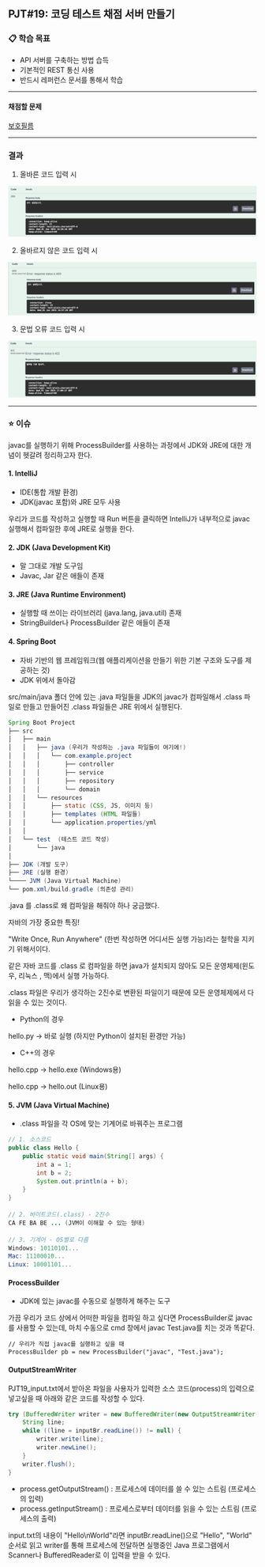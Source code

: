 ## PJT#19: 코딩 테스트 채점 서버 만들기

### 📋 학습 목표

- API 서버를 구축하는 방법 습득
- 기본적인 REST 통신 사용
- 반드시 레퍼런스 문서를 통해서 학습

---

#### 채점할 문제

[보호필름](https://swexpertacademy.com/main/code/problem/problemDetail.do?contestProbId=AV5V1SYKAaUDFAWu)

---

### 결과

1. 올바른 코드 입력 시

![img](./img/image%20copy.png)

2. 올바르지 않은 코드 입력 시

![img](./img/image.png)

3. 문법 오류 코드 입력 시

![img](./img/image%20copy%202.png)

---

### ⭐️ 이슈

javac를 실행하기 위해 ProcessBuilder를 사용하는 과정에서 JDK와 JRE에 대한 개념이 헷갈려 정리하고자 한다.

#### 1. IntelliJ

- IDE(통합 개발 환경)
- JDK(javac 포함)와 JRE 모두 사용

우리가 코드를 작성하고 실행할 때 Run 버튼을 클릭하면 IntelliJ가 내부적으로 javac 실행해서 컴파일한 후에 JRE로 실행을 한다.

#### 2. JDK (Java Development Kit)

- 말 그대로 개발 도구임
- Javac, Jar 같은 애들이 존재

#### 3. JRE (Java Runtime Environment)

- 실행할 때 쓰이는 라이브러리 (java.lang, java.util) 존재
- StringBuilder나 ProcessBuilder 같은 애들이 존재

#### 4. Spring Boot

- 자바 기반의 웹 프레임워크(웹 애플리케이션을 만들기 위한 기본 구조와 도구를 제공하는 것)
- JDK 위에서 돌아감

src/main/java 폴더 안에 있는 .java 파일들을 JDK의 javac가 컴파일해서 .class 파일로 만들고 만들어진 .class 파일들은 JRE 위에서 실행된다.

```java
Spring Boot Project
├── src
│   ├── main
│   │   ├── java (우리가 작성하는 .java 파일들이 여기에!)
│   │   │   └── com.example.project
│   │   │       ├── controller
│   │   │       ├── service
│   │   │       ├── repository
│   │   │       └── domain
│   │   └── resources
│   │       ├── static (CSS, JS, 이미지 등)
│   │       ├── templates (HTML 파일들)
│   │       └── application.properties/yml
│   │
│   └── test  (테스트 코드 작성)
│       └── java
│
├── JDK (개발 도구)
├── JRE (실행 환경)
└──── JVM (Java Virtual Machine)
└── pom.xml/build.gradle (의존성 관리)
```

.java 를 .class로 왜 컴파일을 해줘야 하나 궁금했다.

자바의 가장 중요한 특징!

"Write Once, Run Anywhere" (한번 작성하면 어디서든 실행 가능)라는 철학을 지키기 위해서이다.

같은 자바 코드를 .class 로 컴파일을 하면 java가 설치되지 않아도 모든 운영체제(윈도우, 리눅스 , 맥)에서 실행 가능하다.

.class 파일은 우리가 생각하는 2진수로 변환된 파일이기 때문에 모든 운영체제에서 다 읽을 수 있는 것이다.

- Python의 경우

hello.py -> 바로 실행 (하지만 Python이 설치된 환경만 가능)

- C++의 경우

hello.cpp -> hello.exe (Windows용)

hello.cpp -> hello.out (Linux용)

#### 5. JVM (Java Virtual Machine)

- .class 파일을 각 OS에 맞는 기계어로 바꿔주는 프로그램

```java
// 1. 소스코드
public class Hello {
    public static void main(String[] args) {
        int a = 1;
        int b = 2;
        System.out.println(a + b);
    }
}

// 2. 바이트코드(.class) - 2진수
CA FE BA BE ... (JVM이 이해할 수 있는 형태)

// 3. 기계어 - OS별로 다름
Windows: 10110101...
Mac: 11100010...
Linux: 10001101...
```

#### ProcessBuilder

- JDK에 있는 javac를 수동으로 실행하게 해주는 도구

가끔 우리가 코드 상에서 어떠한 파일을 컴파일 하고 싶다면 ProcessBuilder로 javac를 사용할 수 있는데, 마치 수동으로 cmd 창에서 javac Test.java를 치는 것과 똑같다.

```
// 우리가 직접 javac를 실행하고 싶을 때
ProcessBuilder pb = new ProcessBuilder("javac", "Test.java");
```

#### OutputStreamWriter

PJT19_input.txt에서 받아온 파일을 사용자가 입력한 소스 코드(process)의 입력으로 넣고싶을 때 아래와 같은 코드를 작성할 수 있다.

```java
try (BufferedWriter writer = new BufferedWriter(new OutputStreamWriter(process.getOutputStream()))) {
    String line;
    while ((line = inputBr.readLine()) != null) {
        writer.write(line);
        writer.newLine();
    }
    writer.flush();
}
```

- process.getOutputStream() : 프로세스에 데이터를 쓸 수 있는 스트림 (프로세스의 입력)
- process.getInputStream() : 프로세스로부터 데이터를 읽을 수 있는 스트림 (프로세스의 출력)

input.txt의 내용이 "Hello\nWorld"라면 inputBr.readLine()으로 "Hello", "World" 순서로 읽고
writer를 통해 프로세스에 전달하면 실행중인 Java 프로그램에서 Scanner나 BufferedReader로 이 입력을 받을 수 있다.
